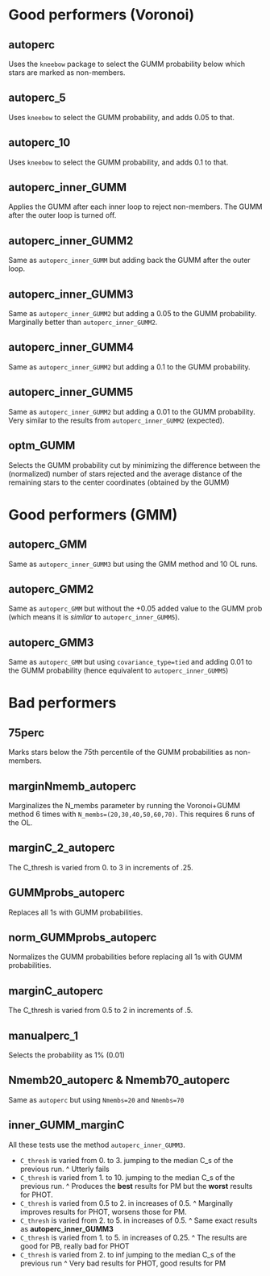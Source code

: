 
# Good performers (Voronoi)

## autoperc
Uses the `kneebow` package to select the GUMM probability below which stars are marked as non-members.

## autoperc_5
Uses `kneebow` to select the GUMM probability, and adds 0.05 to that.

## autoperc_10
Uses `kneebow` to select the GUMM probability, and adds 0.1 to that.

## autoperc_inner_GUMM
Applies the GUMM after each inner loop to reject non-members. The GUMM after the outer loop is turned off.

## autoperc_inner_GUMM2
Same as `autoperc_inner_GUMM` but adding back the GUMM after the outer loop.

## autoperc_inner_GUMM3
Same as `autoperc_inner_GUMM2` but adding a 0.05 to the GUMM probability. Marginally better than `autoperc_inner_GUMM2`.

## autoperc_inner_GUMM4
Same as `autoperc_inner_GUMM2` but adding a 0.1 to the GUMM probability.

## autoperc_inner_GUMM5
Same as `autoperc_inner_GUMM2` but adding a 0.01 to the GUMM probability. Very similar to the results from `autoperc_inner_GUMM2` (expected).

## optm_GUMM
Selects the GUMM probability cut by minimizing the difference between the (normalized) number of stars rejected and the average distance of the remaining stars to the center coordinates (obtained by the GUMM)


# Good performers (GMM)

## autoperc_GMM
Same as `autoperc_inner_GUMM3` but using the GMM method and 10 OL runs.

## autoperc_GMM2
Same as `autoperc_GMM` but without the +0.05 added value to the GUMM prob (which means it is *similar* to `autoperc_inner_GUMM5`).

## autoperc_GMM3
Same as `autoperc_GMM` but using `covariance_type=tied` and adding 0.01 to the GUMM probability (hence equivalent to `autoperc_inner_GUMM5`)



# Bad performers

## 75perc
Marks stars below the 75th percentile of the GUMM probabilities as non-members.

## marginNmemb_autoperc
Marginalizes the N_membs parameter by running the Voronoi+GUMM method 6 times with `N_membs=(20,30,40,50,60,70)`. This requires 6 runs of the OL.

## marginC_2_autoperc
The C_thresh is varied from 0. to 3 in increments of .25.

## GUMMprobs_autoperc
Replaces all 1s with GUMM probabilities.

## norm_GUMMprobs_autoperc
Normalizes the GUMM probabilities before replacing all 1s with GUMM probabilities.

## marginC_autoperc
The C_thresh is varied from 0.5 to 2 in increments of .5.

## manualperc_1
Selects the probability as 1% (0.01)

## Nmemb20_autoperc & Nmemb70_autoperc
Same as `autoperc` but using `Nmembs=20` and `Nmembs=70`

## inner_GUMM_marginC
All these tests use the method `autoperc_inner_GUMM3`.
* `C_thresh` is varied from 0. to 3. jumping to the median C_s of the previous run.
^ Utterly fails
* `C_thresh` is varied from 1. to 10. jumping to the median C_s of the previous run.
^ Produces the **best** results for PM but the **worst** results for PHOT.
* `C_thresh` is varied from 0.5 to 2. in increases of 0.5.
^ Marginally improves results for PHOT, worsens those for PM.
* `C_thresh` is varied from 2. to 5. in increases of 0.5.
^ Same exact results as **autoperc_inner_GUMM3**
* `C_thresh` is varied from 1. to 5. in increases of 0.25.
^ The results are good for PB, really bad for PHOT
* `C_thresh` is varied from 2. to inf jumping to the median C_s of the previous run
^ Very bad results for PHOT, good results for PM
